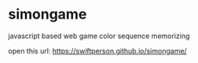 # simongame
javascript based web game color sequence memorizing 


open this url:
https://swiftperson.github.io/simongame/



